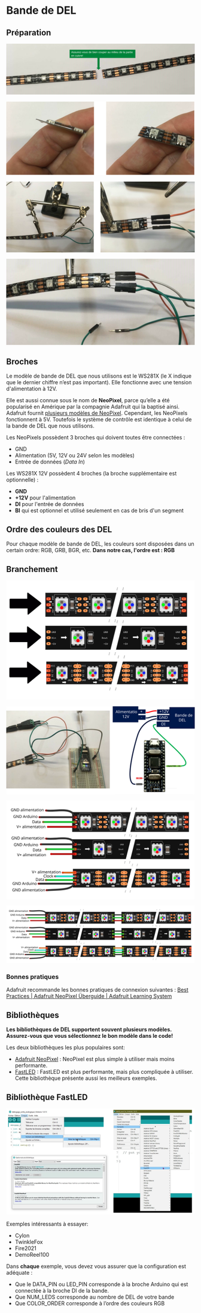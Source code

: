 # Bande de DEL

## Préparation

![Couper une bande de DEL](./Diapositive1.SVG)

![Enlevez soigneusement le revêtement sur la partie cuivrée coupée](./Diapositive2.SVG)

![Effectuez la soudure de 3 connexions : GND, DI et +12v](./Diapositive3.SVG)

![Ajoutez une deuxième connexion au GND (pour un total de 4 connexions)](./Diapositive4.SVG)

## Broches

Le modèle de bande de DEL que nous utilisons est le WS281X (le X indique que le dernier chiffre n’est pas important). Elle fonctionne avec une tension d'alimentation à 12V.

Elle est aussi connue sous le nom de **NeoPixel**, parce qu’elle a été popularisé en Amérique par la compagnie Adafruit qui la baptisé ainsi. Adafruit fournit [plusieurs modèles de NeoPixel](https://www.adafruit.com/category/168). Cependant, les NeoPixels fonctionnent à 5V. Toutefois le système de contrôle est identique à celui de la bande de DEL que nous utilisons.

Les NeoPixels possèdent 3 broches qui doivent toutes être connectées :
* GND
* Alimentation (5V, 12V ou 24V selon les modèles)
* Entrée de données (*Data In*)

Les WS281X 12V possèdent 4 broches (la broche supplémentaire est optionnelle) :
* **GND**
* **+12V** pour l'alimentation
* **DI** pour l'entrée de données
* **BI** qui est optionnel et utilisé seulement en cas de bris d'un segment

## Ordre des couleurs des DEL

Pour chaque modèle de bande de DEL, les couleurs sont disposées dans un certain ordre: RGB, GRB, BGR, etc. **Dans notre cas, l'ordre est : RGB**

## Branchement

![Attention, les bandes de DEL ont un sens: connectez vous du côté du DI (Data Input) et non du DO!](./bande_del_sens.svg)

![Alimentez la bande de DEL avec l’alimentation 12v](./Diapositive5.SVG)

![Peu-importe le modèle, la connectique est similaire](./bande_del_connectique.svg)

![Les bandes peuvent être allongées en connectant les DO aux DI des bandes suivantes](./bande_del_extension.svg)

### Bonnes pratiques

Adafruit recommande les bonnes pratiques de connexion suivantes : [Best Practices | Adafruit NeoPixel Überguide | Adafruit Learning System](https://learn.adafruit.com/adafruit-neopixel-uberguide/best-practices)

## Bibliothèques

**Les bibliothèques de DEL supportent souvent plusieurs modèles. Assurez-vous que vous sélectionnez le bon modèle dans le code!** 

Les deux bibliothèques les plus populaires sont:
* [Adafruit NeoPixel](https://learn.adafruit.com/adafruit-neopixel-uberguide/the-magic-of-neopixels) : NeoPixel est plus simple à utiliser mais moins performante.
* [FastLED](https://github.com/FastLED/FastLED) : FastLED est plus performante, mais plus compliquée à utiliser. Cette bibliothèque présente aussi les meilleurs exemples.

## Bibliothèque FastLED

![Installation de la bibliothèque FastLED et où trouver les exemples](./Diapositive6.SVG)

Exemples intéressants à essayer:
* Cylon
* TwinkleFox
* Fire2021
* DemoReel100

Dans **chaque** exemple, vous devez vous assurer que la configuration est adéquate :
* Que le DATA_PIN ou LED_PIN corresponde à la broche Arduino qui est connectée à la broche DI de la bande.
* Que NUM_LEDS corresponde au nombre de DEL de votre bande
* Que COLOR_ORDER corresponde à l’ordre des couleurs RGB



